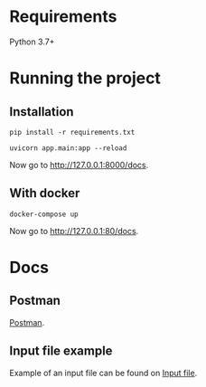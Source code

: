 # Requirements

Python 3.7+

# Running the project

## Installation

```console
pip install -r requirements.txt
```

```console
uvicorn app.main:app --reload
```

Now go to <a href="http://127.0.0.1:8000/docs" class="external-link" target="_blank">http://127.0.0.1:8000/docs</a>.


## With docker

```console
docker-compose up
```

Now go to <a href="http://127.0.0.1:8000/docs" class="external-link" target="_blank">http://127.0.0.1:80/docs</a>.


# Docs

## Postman

<a href="https://documenter.getpostman.com/view/10917501/2s93m911tg" class="external-link" target="_blank">Postman</a>.


## Input file example
Example of an input file can be found on <a href="https://drive.google.com/file/d/12MrJKOKF9UZu7wJCkfAXqPEE8qFOkZKS/view?usp=sharing" class="external-link" target="_blank">Input file</a>.
